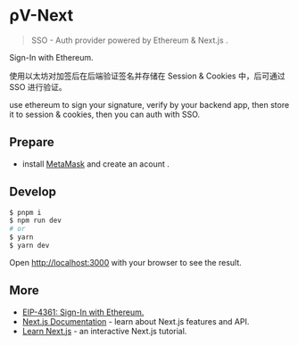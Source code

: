 # ρV-Next

> SSO - Auth provider powered by Ethereum & Next.js .

Sign-In with Ethereum.

使用以太坊对加签后在后端验证签名并存储在 Session & Cookies 中，后可通过 SSO 进行验证。

use ethereum to sign your signature, verify by your backend app, then store it to session & cookies, then you can auth with SSO.

## Prepare

- install [MetaMask](https://metamask.io/download/) and create an acount .

## Develop

```bash
$ pnpm i
$ npm run dev
# or
$ yarn
$ yarn dev
```

Open [http://localhost:3000](http://localhost:3000) with your browser to see the result.

## More

- [EIP-4361: Sign-In with Ethereum.](https://eips.ethereum.org/EIPS/eip-4361)
- [Next.js Documentation](https://nextjs.org/docs) - learn about Next.js features and API.
- [Learn Next.js](https://nextjs.org/learn) - an interactive Next.js tutorial.
